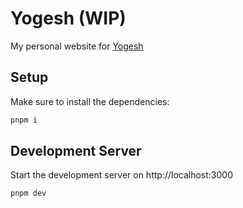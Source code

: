 # Yogesh (WIP)

My personal website for [Yogesh](https://yogeshx.vercel.app/)

## Setup

Make sure to install the dependencies:

```bash
pnpm i
```

## Development Server

Start the development server on http://localhost:3000

```bash
pnpm dev
```
